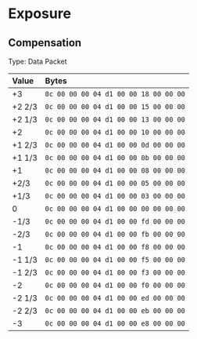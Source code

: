 # Exposure

## Compensation

Type: Data Packet

|Value|Bytes|
|:---|:---|
|+3|`0c 00 00 00 04 d1 00 00 18 00 00 00`|
|+2 2/3|`0c 00 00 00 04 d1 00 00 15 00 00 00`|
|+2 1/3|`0c 00 00 00 04 d1 00 00 13 00 00 00`|
|+2|`0c 00 00 00 04 d1 00 00 10 00 00 00`|
|+1 2/3|`0c 00 00 00 04 d1 00 00 0d 00 00 00`|
|+1 1/3|`0c 00 00 00 04 d1 00 00 0b 00 00 00`|
|+1|`0c 00 00 00 04 d1 00 00 08 00 00 00`|
|+2/3|`0c 00 00 00 04 d1 00 00 05 00 00 00`|
|+1/3|`0c 00 00 00 04 d1 00 00 03 00 00 00`|
|0|`0c 00 00 00 04 d1 00 00 00 00 00 00`|
|-1/3|`0c 00 00 00 04 d1 00 00 fd 00 00 00`|
|-2/3|`0c 00 00 00 04 d1 00 00 fb 00 00 00`|
|-1|`0c 00 00 00 04 d1 00 00 f8 00 00 00`|
|-1 1/3|`0c 00 00 00 04 d1 00 00 f5 00 00 00`|
|-1 2/3|`0c 00 00 00 04 d1 00 00 f3 00 00 00`|
|-2|`0c 00 00 00 04 d1 00 00 f0 00 00 00`|
|-2 1/3|`0c 00 00 00 04 d1 00 00 ed 00 00 00`|
|-2 2/3|`0c 00 00 00 04 d1 00 00 eb 00 00 00`|
|-3|`0c 00 00 00 04 d1 00 00 e8 00 00 00`|
